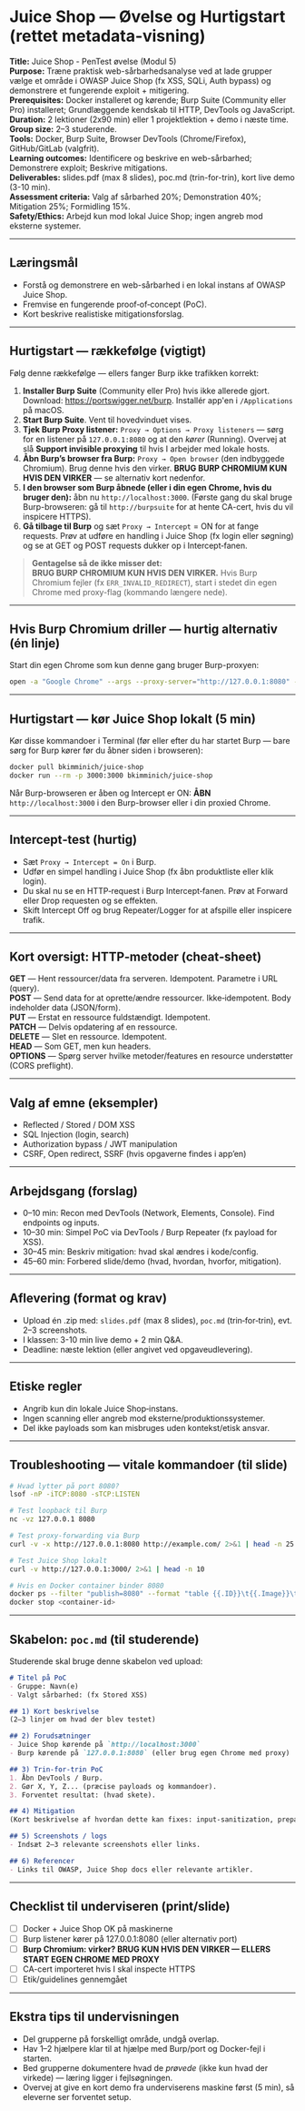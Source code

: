 # Juice Shop — Øvelse og Hurtigstart (rettet metadata-visning)

**Title:** Juice Shop - PenTest øvelse (Modul 5)  
**Purpose:** Træne praktisk web-sårbarhedsanalyse ved at lade grupper vælge et område i OWASP Juice Shop (fx XSS, SQLi, Auth bypass) og demonstrere et fungerende exploit + mitigering.  
**Prerequisites:** Docker installeret og kørende; Burp Suite (Community eller Pro) installeret; Grundlæggende kendskab til HTTP, DevTools og JavaScript.  
**Duration:** 2 lektioner (2x90 min) eller 1 projektlektion + demo i næste time.  
**Group size:** 2–3 studerende.  
**Tools:** Docker, Burp Suite, Browser DevTools (Chrome/Firefox), GitHub/GitLab (valgfrit).  
**Learning outcomes:** Identificere og beskrive en web-sårbarhed; Demonstrere exploit; Beskrive mitigations.  
**Deliverables:** slides.pdf (max 8 slides), poc.md (trin-for-trin), kort live demo (3-10 min).  
**Assessment criteria:** Valg af sårbarhed 20%; Demonstration 40%; Mitigation 25%; Formidling 15%.  
**Safety/Ethics:** Arbejd kun mod lokal Juice Shop; ingen angreb mod eksterne systemer.

---

## Læringsmål
- Forstå og demonstrere en web-sårbarhed i en lokal instans af OWASP Juice Shop.  
- Fremvise en fungerende proof‑of‑concept (PoC).  
- Kort beskrive realistiske mitigationsforslag.

---

## Hurtigstart — rækkefølge (vigtigt)
Følg denne rækkefølge — ellers fanger Burp ikke trafikken korrekt:

1. **Installer Burp Suite** (Community eller Pro) hvis ikke allerede gjort. Download: https://portswigger.net/burp. Installér app'en i `/Applications` på macOS.  
2. **Start Burp Suite**. Vent til hovedvinduet vises.  
3. **Tjek Burp Proxy listener:** `Proxy → Options → Proxy listeners` — sørg for en listener på `127.0.0.1:8080` og at den *kører* (Running). Overvej at slå **Support invisible proxying** til hvis I arbejder med lokale hosts.  
4. **Åbn Burp’s browser fra Burp:** `Proxy → Open browser` (den indbyggede Chromium). Brug denne hvis den virker. **BRUG BURP CHROMIUM KUN HVIS DEN VIRKER** — se alternativ kort nedenfor.  
5. **I den browser som Burp åbnede (eller i din egen Chrome, hvis du bruger den):** åbn nu `http://localhost:3000`. (Første gang du skal bruge Burp-browseren: gå til `http://burpsuite` for at hente CA-cert, hvis du vil inspicere HTTPS).  
6. **Gå tilbage til Burp** og sæt `Proxy → Intercept` = ON for at fange requests. Prøv at udføre en handling i Juice Shop (fx login eller søgning) og se at GET og POST requests dukker op i Intercept‑fanen.

> **Gentagelse så de ikke misser det:**  
> **BRUG BURP CHROMIUM KUN HVIS DEN VIRKER.** Hvis Burp Chromium fejler (fx `ERR_INVALID_REDIRECT`), start i stedet din egen Chrome med proxy-flag (kommando længere nede).

---

## Hvis Burp Chromium driller — hurtig alternativ (én linje)
Start din egen Chrome som kun denne gang bruger Burp-proxyen:
```bash
open -a "Google Chrome" --args --proxy-server="http://127.0.0.1:8080" --user-data-dir="/tmp/chrome-burp"
```

---

## Hurtigstart — kør Juice Shop lokalt (5 min)
Kør disse kommandoer i Terminal (før eller efter du har startet Burp — bare sørg for Burp kører før du åbner siden i browseren):
```bash
docker pull bkimminich/juice-shop
docker run --rm -p 3000:3000 bkimminich/juice-shop
```
Når Burp-browseren er åben og Intercept er ON: **ÅBN** `http://localhost:3000` i den Burp-browser eller i din proxied Chrome.

---

## Intercept‑test (hurtig)
- Sæt `Proxy → Intercept = On` i Burp.  
- Udfør en simpel handling i Juice Shop (fx åbn produktliste eller klik login).  
- Du skal nu se en HTTP‑request i Burp Intercept‑fanen. Prøv at Forward eller Drop requesten og se effekten.  
- Skift Intercept Off og brug Repeater/Logger for at afspille eller inspicere trafik.

---

## Kort oversigt: HTTP‑metoder (cheat‑sheet)
**GET** — Hent ressourcer/data fra serveren. Idempotent. Parametre i URL (query).  
**POST** — Send data for at oprette/ændre ressourcer. Ikke‑idempotent. Body indeholder data (JSON/form).  
**PUT** — Erstat en ressource fuldstændigt. Idempotent.  
**PATCH** — Delvis opdatering af en ressource.  
**DELETE** — Slet en ressource. Idempotent.  
**HEAD** — Som GET, men kun headers.  
**OPTIONS** — Spørg server hvilke metoder/features en resource understøtter (CORS preflight).

---

## Valg af emne (eksempler)
- Reflected / Stored / DOM XSS  
- SQL Injection (login, search)  
- Authorization bypass / JWT manipulation  
- CSRF, Open redirect, SSRF (hvis opgaverne findes i app’en)

---

## Arbejdsgang (forslag)
- 0–10 min: Recon med DevTools (Network, Elements, Console). Find endpoints og inputs.  
- 10–30 min: Simpel PoC via DevTools / Burp Repeater (fx payload for XSS).  
- 30–45 min: Beskriv mitigation: hvad skal ændres i kode/config.  
- 45–60 min: Forbered slide/demo (hvad, hvordan, hvorfor, mitigation).

---

## Aflevering (format og krav)
- Upload én .zip med: `slides.pdf` (max 8 slides), `poc.md` (trin‑for‑trin), evt. 2–3 screenshots.  
- I klassen: 3-10 min live demo + 2 min Q&A.  
- Deadline: næste lektion (eller angivet ved opgaveudlevering).

---

## Etiske regler
- Angrib kun din lokale Juice Shop‑instans.  
- Ingen scanning eller angreb mod eksterne/produktionssystemer.  
- Del ikke payloads som kan misbruges uden kontekst/etisk ansvar.

---

## Troubleshooting — vitale kommandoer (til slide)
```bash
# Hvad lytter på port 8080?
lsof -nP -iTCP:8080 -sTCP:LISTEN

# Test loopback til Burp
nc -vz 127.0.0.1 8080

# Test proxy-forwarding via Burp
curl -v -x http://127.0.0.1:8080 http://example.com/ 2>&1 | head -n 25

# Test Juice Shop lokalt
curl -v http://127.0.0.1:3000/ 2>&1 | head -n 10

# Hvis en Docker container binder 8080
docker ps --filter "publish=8080" --format "table {{.ID}}\t{{.Image}}\t{{.Ports}}"
docker stop <container-id>
```

---

## Skabelon: `poc.md` (til studerende)
Studerende skal bruge denne skabelon ved upload:

```markdown
# Titel på PoC
- Gruppe: Navn(e)
- Valgt sårbarhed: (fx Stored XSS)

## 1) Kort beskrivelse
(2–3 linjer om hvad der blev testet)

## 2) Forudsætninger
- Juice Shop kørende på `http://localhost:3000`
- Burp kørende på `127.0.0.1:8080` (eller brug egen Chrome med proxy)

## 3) Trin-for-trin PoC
1. Åbn DevTools / Burp.  
2. Gør X, Y, Z... (præcise payloads og kommandoer).  
3. Forventet resultat: (hvad skete).

## 4) Mitigation
(Kort beskrivelse af hvordan dette kan fixes: input-sanitization, prepared statements, CSP osv.)

## 5) Screenshots / logs
- Indsæt 2–3 relevante screenshots eller links.

## 6) Referencer
- Links til OWASP, Juice Shop docs eller relevante artikler.
```

---

## Checklist til underviseren (print/slide)
- [ ] Docker + Juice Shop OK på maskinerne  
- [ ] Burp listener kører på 127.0.0.1:8080 (eller alternativ port)  
- [ ] **Burp Chromium: virker? BRUG KUN HVIS DEN VIRKER — ELLERS START EGEN CHROME MED PROXY**  
- [ ] CA-cert importeret hvis I skal inspecte HTTPS  
- [ ] Etik/guidelines gennemgået

---

## Ekstra tips til undervisningen
- Del grupperne på forskelligt område, undgå overlap.  
- Hav 1–2 hjælpere klar til at hjælpe med Burp/port og Docker-fejl i starten.  
- Bed grupperne dokumentere hvad de *prøvede* (ikke kun hvad der virkede) — læring ligger i fejlsøgningen.  
- Overvej at give en kort demo fra underviserens maskine først (5 min), så eleverne ser forventet setup.

